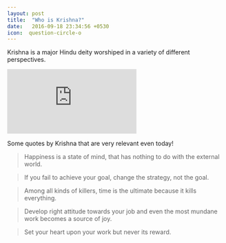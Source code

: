 ```yaml
---
layout: post
title:  "Who is Krishna?"
date:   2016-09-18 23:34:56 +0530
icon:  question-circle-o
---
```




Krishna is a major Hindu deity worshiped in a variety of different perspectives.

<iframe class="video" src="https://www.youtube.com/embed/vK7_GFR1WRE?rel=0" frameborder="0" allowfullscreen></iframe>

Some quotes by Krishna that are very relevant even today!

> Happiness is a state of mind, that has nothing to do with the external world.

> If you fail to achieve your goal, change the strategy, not the goal.

> Among all kinds of killers, time is the ultimate because it kills everything.

> Develop right attitude towards your job and even the most mundane work becomes a source of joy.

> Set your heart upon your work but never its reward.

